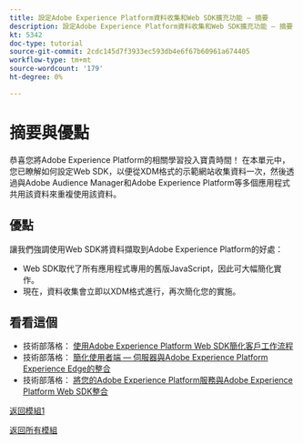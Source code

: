 ```yaml
---
title: 設定Adobe Experience Platform資料收集和Web SDK擴充功能 — 摘要
description: 設定Adobe Experience Platform資料收集和Web SDK擴充功能 — 摘要
kt: 5342
doc-type: tutorial
source-git-commit: 2cdc145d7f3933ec593db4e6f67b60961a674405
workflow-type: tm+mt
source-wordcount: '179'
ht-degree: 0%

---
```


# 摘要與優點

恭喜您將Adobe Experience Platform的相關學習投入寶貴時間！
在本單元中，您已瞭解如何設定Web SDK，以便從XDM格式的示範網站收集資料一次，然後透過與Adobe Audience Manager和Adobe Experience Platform等多個應用程式共用該資料來重複使用該資料。

## 優點

讓我們強調使用Web SDK將資料擷取到Adobe Experience Platform的好處：

- Web SDK取代了所有應用程式專用的舊版JavaScript，因此可大幅簡化實作。
- 現在，資料收集會立即以XDM格式進行，再次簡化您的實施。

## 看看這個

- 技術部落格： [使用Adobe Experience Platform Web SDK簡化客戶工作流程](https://medium.com/adobetech/simplifying-customer-workflows-with-adobe-experience-platform-web-sdk-4e54fe134f4a)
- 技術部落格： [簡化使用者端 — 伺服器與Adobe Experience Platform Experience Edge的整合](https://medium.com/adobetech/streamlining-client-server-integrations-with-adobe-experience-platform-experience-edge-1caaef887172)
- 技術部落格： [將您的Adobe Experience Platform服務與Adobe Experience Platform Web SDK整合](https://medium.com/adobetech/unify-your-adobe-experience-platform-services-with-adobe-experience-platform-web-sdk-75cf6851a9fc)

[返回模組1](./data-ingestion-launch-web-sdk.md)

[返回所有模組](../../../overview.md)
